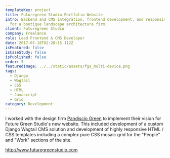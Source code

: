 ```yaml
---
templateKey: project
title: Futuregreen Studio Portfolio Website
intro: Backend and CMS integration, frontend development, and responsive design
  for a boutique landscape architecture firm.
client: Futuregreen Studio
company: Freelance
role: Lead Frontend & CMS Developer
date: 2017-07-18T02:28:15.112Z
isFeatured: false
isCaseStudy: false
isPublished: false
order: 5
featuredImage: ../../static/assets/fgs_multi-device.png
tags:
  - Django
  - Wagtail
  - CSS
  - HTML
  - Javascript
  - Grid
category: Development
---
```

I worked with the design firm [Pandiscio Green](http://pandiscio.green/) to implement their vision for Future Green Studio's new website. This included development of a custom Django Wagtail CMS solution and development of highly responsive HTML / CSS templates including a complex pure CSS mosaic grid for the "People" and "Work" sections of the site.

<http://www.futuregreenstudio.com>